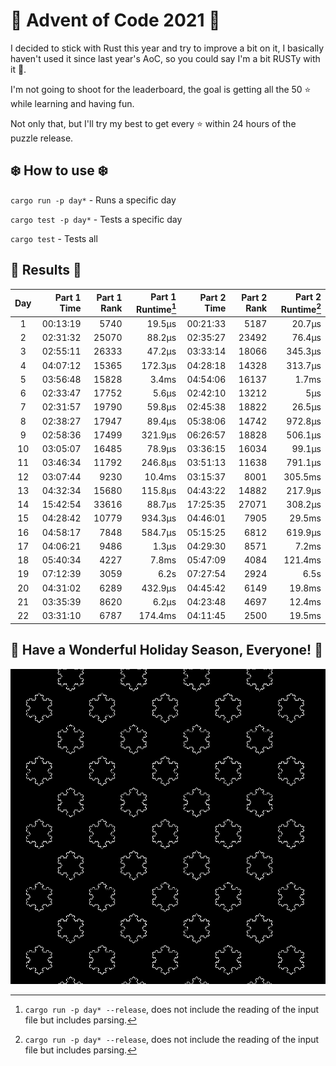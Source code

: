# 🎄 Advent of Code 2021 🎄

I decided to stick with Rust this year and try to improve a bit on it, I basically haven't used it since last year's AoC, so you 
could say I'm a bit RUSTy with it 🥶.

I'm not going to shoot for the leaderboard, the goal is getting all the 50 ⭐ while learning and having fun.

Not only that, but I'll try my best to get every ⭐ within 24 hours of the puzzle release.

## ❄️ How to use ❄️
`cargo run -p day*` - Runs a specific day

`cargo test -p day*` - Tests a specific day

`cargo test` - Tests all

## 🥛 Results 🍪
| Day | Part 1 Time | Part 1 Rank | Part 1 Runtime[^1] | Part 2 Time | Part 2 Rank | Part 2 Runtime[^1] |
|:-:|-:|-:|-:|-:|-:|-:|
|  1 | 00:13:19 |  5740 |  19.5µs | 00:21:33 |  5187 |  20.7µs |
|  2 | 02:31:32 | 25070 |  88.2µs | 02:35:27 | 23492 |  76.4µs |
|  3 | 02:55:11 | 26333 |  47.2µs | 03:33:14 | 18066 | 345.3µs |
|  4 | 04:07:12 | 15365 | 172.3µs | 04:28:18 | 14328 | 313.7µs |
|  5 | 03:56:48 | 15828 |   3.4ms | 04:54:06 | 16137 |   1.7ms |
|  6 | 02:33:47 | 17752 |   5.6µs | 02:42:10 | 13212 |     5µs |
|  7 | 02:31:57 | 19790 |  59.8µs | 02:45:38 | 18822 |  26.5µs |
|  8 | 02:38:27 | 17947 |  89.4µs | 05:38:06 | 14742 | 972.8µs |
|  9 | 02:58:36 | 17499 | 321.9µs | 06:26:57 | 18828 | 506.1µs |
| 10 | 03:05:07 | 16485 |  78.9µs | 03:36:15 | 16034 |  99.1µs |
| 11 | 03:46:34 | 11792 | 246.8µs | 03:51:13 | 11638 | 791.1µs |
| 12 | 03:07:44 |  9230 |  10.4ms | 03:15:37 |  8001 | 305.5ms |
| 13 | 04:32:34 | 15680 | 115.8µs | 04:43:22 | 14882 | 217.9µs |
| 14 | 15:42:54 | 33616 |  88.7µs | 17:25:35 | 27071 | 308.2µs |
| 15 | 04:28:42 | 10779 | 934.3µs | 04:46:01 |  7905 |  29.5ms |
| 16 | 04:58:17 |  7848 | 584.7µs | 05:15:25 |  6812 | 619.9µs |
| 17 | 04:06:21 |  9486 |   1.3µs | 04:29:30 |  8571 |   7.2ms |
| 18 | 05:40:34 |  4227 |   7.8ms | 05:47:09 |  4084 | 121.4ms |
| 19 | 07:12:39 |  3059 |    6.2s | 07:27:54 |  2924 |    6.5s |
| 20 | 04:31:02 |  6289 | 432.9µs | 04:45:42 |  6149 |  19.8ms |
| 21 | 03:35:39 |  8620 |   6.2µs | 04:23:48 |  4697 |  12.4ms |
| 22 | 03:31:10 |  6787 | 174.4ms | 04:11:45 |  2500 |  19.5ms |

## 🎅 Have a Wonderful Holiday Season, Everyone! 🎅 

![koch flakes](https://raw.githubusercontent.com/fratorgano/advent_of_code_2020/main/snow.gif)


[^1]: `cargo run -p day* --release`, does not include the reading of the input file but includes parsing.
